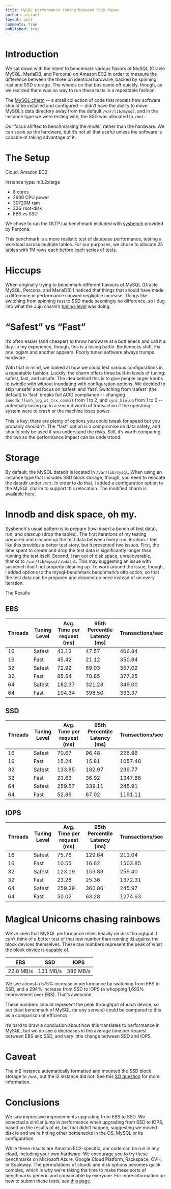 ```yaml
---
title: MySQL performance tuning between disk types
author: aisrael
layout: post
comments: true
published: true
---
```


# Introduction

We sat down with the intent to benchmark various flavors of MySQL (Oracle MySQL, MariaDB, and Percona) on Amazon EC2 in order to measure the difference between the three on identical hardware, backed by spinning rust and SSD storage. The wheels on that bus came off quickly, though, as we realized there was no way to run these tests in a repeatable fashion.

The [MySQL charm](https://jujucharms.com/mysql/) -- a small collection of code that models how software should be installed and configured -- didn’t have the ability to move MySQL’s data directory away from the default `/var/lib/mysql`, and in the instance type we were testing with, the SSD was allocated to `/mnt`.

Our focus shifted to benchmarking the _model_, rather than the hardware. We can scale up the hardware, but it’s not all that useful unless the software is capable of taking advantage of it.

# The Setup

Cloud: Amazon EC2

Instance type: m3.2xlarge

 - 8 cores
 - 2600 CPU power
 - 30720M ram
 - 32G root-disk
 - EBS vs SSD

We chose to run the OLTP.lua benchmark included with [sysbench](https://www.percona.com/docs/wiki/benchmark:sysbench:olpt.lua) provided by Percona.

This benchmark is a more realistic test of database performance, testing a workload across multiple tables. For our purposes, we chose to allocate 25 tables with 1M rows each before each series of tests.

# Hiccups

When originally trying to benchmark different flavours of MySQL (Oracle MySQL, Percona, and MariaDB) I noticed that things that should have made a difference in performance showed negligible increase. Things like switching from spinning rust to SSD made seemingly no difference, so I dug into what the Juju charm’s [tuning-level](http://bazaar.launchpad.net/~charmers/charms/trusty/mysql/trunk/view/head:/hooks/config-changed#L155) was doing. 

# “Safest” vs “Fast”

It’s often easier (and cheaper) to throw hardware at a bottleneck and call it a day. In my experience, though, this is a losing battle. Bottlenecks shift. Fix one logjam and another appears. Poorly tuned software always trumps hardware.

With that in mind, we looked at how we could test various configurations in a repeatable fashion. Luckily, the charm offers three built-in levels of tuning: safest, fast, and unsafe. The idea behind this is to give people larger knobs to twiddle with without inundating with configuration options.
We decided to skip ‘unsafe’ and focus on ‘safest’ and ‘fast’. Switching from ‘safest’ (the default) to ‘fast’ breaks full ACID compliance -- changing `innodb_flush_log_at_trx_commit` from 1 to 2, and `sync_binlog` from 1 to 0 -- potentially losing up to a second worth of transaction if the operating system were to crash or the machine loses power.

This is key; there are plenty of options you could tweak for speed but you probably shouldn't. The “fast” option is a compromise on data safety, and should only be used if you understand the risks. Still, it’s worth comparing the two so the performance impact can be understood.

# Storage

By default, the MySQL datadir is located in `/var/lib/mysql`. When using an instance type that includes SSD block storage, though, you need to relocate the datadir under `/mnt`. In order to do that, I added a configuration option to the MySQL charm to support this relocation. The modified charm is [available here](https://code.launchpad.net/~aisrael/charms/trusty/mysql/trunk). 

# Innodb and disk space, oh my.

Sysbench's usual pattern is to prepare (iow: insert a bunch of test data), run, and cleanup (drop the tables). The first iterations of my testing prepared and cleaned up the test data between every run iteration. I feel like this provides a better test story, but it presented two issues. First, the time spent to create and drop the test data is significantly longer than running the test itself. Second, I ran out of disk space, unrecoverable, thanks to `/var/lib/mysql/ibdata1`. This may suggesting an issue with sysbench itself not properly cleaning up. To work around the issue, though, I added options to the mysql-benchmark benchmark’s oltp action, so that the test data can be prepared and cleaned up once instead of on every iteration.

The Results

## EBS

| Threads  | Tuning Level | Avg. Time per request (ms) | 95th Percentile Latency (ms) | Transactions/sec |
|----------|--------------|----------------------------|------------------------------|------------------|
| 16 | Safest | 43.13  | 47.57  | 406.84 | 
| 16 | Fast   | 45.42  | 21.12  | 350.94 |
| 32 | Safest | 72.99  | 69.03  | 357.02 |
| 32 | Fast   | 85.54  | 70.85  | 377.25 |
| 64 | Safest | 182.37 | 321.28 | 349.00 |
| 64 | Fast   | 194.34 | 398.50 | 333.37 |

## SSD

| Threads  | Tuning Level | Avg. Time per request (ms) | 95th Percentile Latency (ms) | Transactions/sec |
|----------|--------------|----------------------------|------------------------------|------------------|
| 16 | Safest | 70.67  | 96.48  | 226.96  |
| 16 | Fast   | 15.24  | 15.81  | 1057.48 |
| 32 | Safest | 133.85 | 182.97 | 239.77  |
| 32 | Fast   | 23.63  | 36.92  | 1347.88 |
| 64 | Safest | 259.57 | 339.11 | 245.91  |
| 64 | Fast   | 52.89  | 67.02  | 1191.11 |

## IOPS

| Threads  | Tuning Level | Avg. Time per request (ms) | 95th Percentile Latency (ms) | Transactions/sec |
|----------|--------------|----------------------------|------------------------------|------------------|
| 16 | Safest | 75.76  | 129.64 | 211.04  |
| 16 | Fast   | 10.55  | 16.62  | 1503.85 |
| 32 | Safest | 123.19 | 153.89 | 259.40  |
| 32 | Fast   | 23.28  | 25.36  | 1372.31 |
| 64 | Safest | 259.39 | 360.86 | 245.97  |
| 64 | Fast   | 50.02  | 63.28  | 1274.63 |

# Magical Unicorns chasing rainbows

We’ve seen that MySQL performance relies heavily on disk throughput. I can’t think of a better test of that raw number than running `dd` against the block devices themselves. These raw numbers represent the peak of what the block device is capable of.


|EBS | SSD | IOPS |
|----|-----|------|
| 22.8 MB/s | 131 MB/s | 386 MB/s |


We see almost a 575% increase in performance by switching from EBS to SSD, and a 294% increase from SSD to IOPS (a whopping 1,692% improvement over EBS). That’s awesome. 

These numbers should represent the peak throughput of each device, so our ideal benchmark of MySQL (or any service) could be compared to this as a comparison of efficiency.

It’s hard to draw a conclusion about how this translates to performance in MySQL, but we do see a decreases in the average time per request between EBS and SSD, and very little change between SSD and IOPS.
# Caveat

The m2 instance automatically formatted and mounted the SSD block storage to `/mnt`, but the i2 instance did not. See this [SO question](http://stackoverflow.com/questions/23092436/ssd-drives-not-accessible-in-ec2-ubuntu-instances) for more information. 

# Conclusions

We saw impressive improvements upgrading from EBS to SSD. We expected a similar jump in performance when upgrading from SSD to IOPS, based on the results of `dd`, but that didn’t happen, suggesting we moved disk io and we’re hitting other bottlenecks in the OS, MySQL or its configuration.

While these results are Amazon EC2-specific, our code can be run in any cloud, including your own hardware. We encourage you to try these benchmarks on Microsoft Azure, Google Cloud Platform, Rackspace, OVH, or Scaleway. The permutations of clouds and disk options becomes quick complex, which is why we’re taking the time to make these sorts of benchmarks generic and consumable by everyone. For more information on how to submit these tests, see [this page](http://blog.cloud-benchmarks.org/about/submit.html). 
